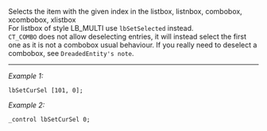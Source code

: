 Selects the item with the given index in the listbox, listnbox, combobox, xcombobox, xlistbox<br>
 For listbox of style LB_MULTI use `lbSetSelected` instead.<br>
`CT_COMBO` does not allow deselecting entries, it will instead select the first one as it is not a combobox usual behaviour.
If you really need to deselect a combobox, see `DreadedEntity's note`.


---
*Example 1:*
```sqf
lbSetCurSel [101, 0];
```

*Example 2:*
```sqf
_control lbSetCurSel 0;
```
